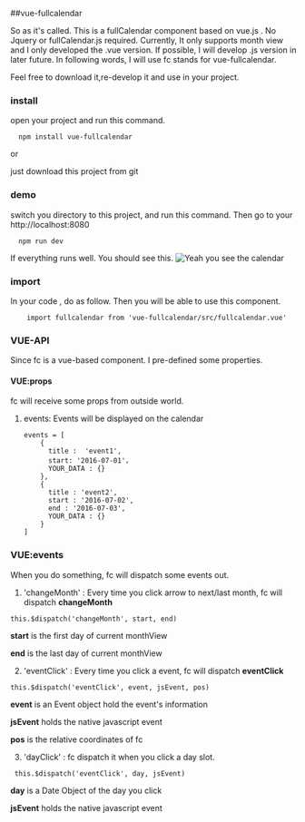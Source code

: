 ##vue-fullcalendar

 So as it's called. This is a fullCalendar component based on vue.js . No Jquery or fullCalendar.js required. 
Currently, It only supports month view and I only developed the .vue version. If possible, I will develop .js version in later future. In following words, I will use fc stands for vue-fullcalendar.

Feel free to download it,re-develop it and use in your project.

### install

open your project and run this command.

```
  npm install vue-fullcalendar
```
or

just download this project from git

### demo

switch you directory to this project, and run this command. Then go to your http://localhost:8080

```
  npm run dev
```

If everything runs well. You should see this.
![Yeah you see the calendar](http://upload-images.jianshu.io/upload_images/1678581-169e72e080ce5fad.png?imageMogr2/auto-orient/strip%7CimageView2/2/w/1240)


### import
In your code , do as follow. Then you will be able to use this component.
```
    import fullcalendar from 'vue-fullcalendar/src/fullcalendar.vue'
```

### VUE-API
Since fc is a vue-based component. I pre-defined some properties.

#### VUE:props
fc will receive some props from outside world.

   1. events: Events will be displayed on the calendar
      ```
      events = [
          {
            title :  'event1',
            start: '2016-07-01'，
            YOUR_DATA : {}
          },
          {
            title : 'event2',
            start : '2016-07-02',
            end : '2016-07-03',
            YOUR_DATA : {}
          }
      ]         
      ```

### VUE:events
When you do something, fc will dispatch some events out.

1. 'changeMonth' : Every time you click arrow to next/last month, fc will dispatch **changeMonth**

```
this.$dispatch('changeMonth', start, end)
```

**start** is the first day of current monthView

**end** is the last day of current monthView

2. 'eventClick' : Every time you click a event, fc will dispatch **eventClick**

```
this.$dispatch('eventClick', event, jsEvent, pos)
```

**event** is an Event object hold the event's information

**jsEvent** holds the native javascript event

**pos** is the relative coordinates of fc

3. 'dayClick' : fc dispatch it when you click a day slot.

```
 this.$dispatch('eventClick', day, jsEvent)
```

**day** is a Date Object of the day you click

**jsEvent** holds the native javascript event




      


